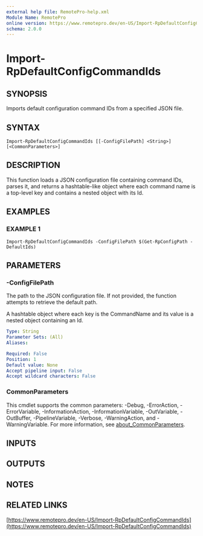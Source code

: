 ```yaml
---
external help file: RemotePro-help.xml
Module Name: RemotePro
online version: https://www.remotepro.dev/en-US/Import-RpDefaultConfigCommandIds
schema: 2.0.0
---
```


# Import-RpDefaultConfigCommandIds

## SYNOPSIS
Imports default configuration command IDs from a specified JSON file.

## SYNTAX

```
Import-RpDefaultConfigCommandIds [[-ConfigFilePath] <String>] [<CommonParameters>]
```

## DESCRIPTION
This function loads a JSON configuration file containing command IDs,
parses it, and returns a hashtable-like object where each command name
is a top-level key and contains a nested object with its Id.

## EXAMPLES

### EXAMPLE 1
```
Import-RpDefaultConfigCommandIds -ConfigFilePath $(Get-RpConfigPath -DefaultIds)
```

## PARAMETERS

### -ConfigFilePath
The path to the JSON configuration file.
If not provided, the function
attempts to retrieve the default path.

A hashtable object where each key is the CommandName and its value
is a nested object containing an Id.

```yaml
Type: String
Parameter Sets: (All)
Aliases:

Required: False
Position: 1
Default value: None
Accept pipeline input: False
Accept wildcard characters: False
```

### CommonParameters
This cmdlet supports the common parameters: -Debug, -ErrorAction, -ErrorVariable, -InformationAction, -InformationVariable, -OutVariable, -OutBuffer, -PipelineVariable, -Verbose, -WarningAction, and -WarningVariable. For more information, see [about_CommonParameters](http://go.microsoft.com/fwlink/?LinkID=113216).

## INPUTS

## OUTPUTS

## NOTES

## RELATED LINKS

[https://www.remotepro.dev/en-US/Import-RpDefaultConfigCommandIds](https://www.remotepro.dev/en-US/Import-RpDefaultConfigCommandIds)

